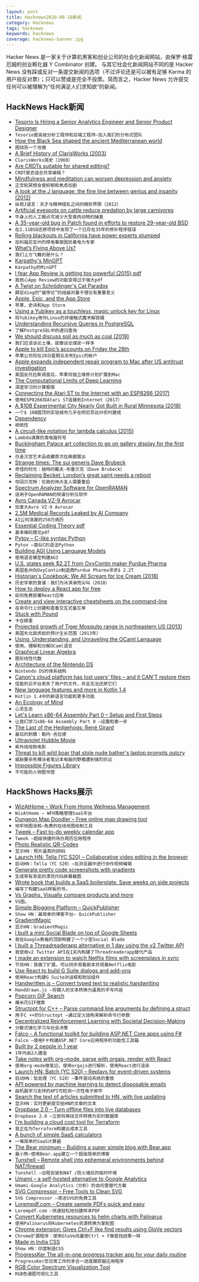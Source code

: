 ```yaml
---
layout: post
title: Hacknews2020-08-18新闻
category: Hacknews
tags: hacknews
keywords: hacknews
coverage: hacknews-banner.jpg
---
```


Hacker News 是一家关于计算机黑客和创业公司的社会化新闻网站，由保罗·格雷厄姆的创业孵化器 Y Combinator 创建。
与其它社会化新闻网站不同的是 Hacker News 没有踩或反对一条提交新闻的选项（不过评论还是可以被有足够 Karma 的用户投反对票）；只可以赞或是完全不投票。简而言之，Hacker News 允许提交任何可以被理解为“任何满足人们求知欲”的新闻。

## HackNews Hack新闻


- [Tesorio Is Hiring a Senior Analytics Engineer and Senior Product Designer](https://www.tesorio.com/careers#job-openings)
- `Tesorio是高级分析工程师和后端工程师–加入我们的分布式团队`
- [How the Black Sea shaped the ancient Mediterranean world](https://www.historytoday.com/reviews/around-other-pond)
- `围绕另一个池塘`
- [A Brief History of ClarisWorks (2003)](http://groups.csail.mit.edu/mac/users/bob/clarisworks.php)
- `ClarisWorks简史（1969）`
- [Are CRDTs suitable for shared editing?](https://blog.kevinjahns.de/are-crdts-suitable-for-shared-editing/)
- `CRDT是否适合共享编辑？`
- [Mindfulness and meditation can worsen depression and anxiety](https://www.newscientist.com/article/2251840-mindfulness-and-meditation-can-worsen-depression-and-anxiety/)
- `正念和冥想会使抑郁和焦虑加剧`
- [A look at the J language: the fine line between genius and insanity (2012)](https://scottlocklin.wordpress.com/2012/09/18/a-look-at-the-j-language-the-fine-line-between-genius-and-insanity/)
- `纵观J语言：天才与精神错乱之间的精妙界限（2012）`
- [Artificial eyespots on cattle reduce predation by large carnivores](https://www.nature.com/articles/s42003-020-01156-0)
- `牛身上的人工眼点可减少大型食肉动物的捕食`
- [A 35-year-old bug in Patch found in efforts to restore 29-year-old BSD](http://bsdimp.blogspot.com/2020/08/a-35-year-old-bug-in-patch-found-in.html)
- `在2.11BSD还原项目中发现了一个已存在35年的修补程序错误`
- [Rolling blackouts in California have power experts stumped](https://www.nytimes.com/2020/08/16/business/california-blackouts.html)
- `加利福尼亚州的停电事故困扰着电力专家`
- [What’s Flying Above Us?](https://skycircl.es/donate/)
- `我们上方飞舞的是什么？`
- [Karpathy's MinGPT](https://github.com/karpathy/minGPT)
- `Karpathy的MinGPT`
- [I fear App Review is getting too powerful (2015) pdf](https://judiciary.house.gov/uploadedfiles/015127.pdf)
- `我担心App Review的功能变得过于强大pdf`
- [A Twist on Schrödinger's Cat Paradox](https://www.scientificamerican.com/article/this-twist-on-schroedingers-cat-paradox-has-major-implications-for-quantum-theory/)
- `薛定ding的“猫悖论”的扭曲对量子理论有重要意义`
- [Apple, Epic, and the App Store](https://stratechery.com/2020/apple-epic-and-the-app-store/)
- `苹果，史诗和App Store`
- [Using a Yubikey as a touchless, magic unlock key for Linux](https://kliu.io/post/yubico-magic-unlock/)
- `将Yubikey用作Linux的非接触式魔术解锁键`
- [Understanding Recursive Queries in PostgreSQL](https://www.cybertec-postgresql.com/en/recursive-queries-postgresql/)
- `了解PostgreSQL中的递归查询`
- [We should discuss soil as much as coal (2019)](https://www.gatesnotes.com/Energy/We-should-discuss-soil-as-much-as-coal)
- `我们应该谈论土壤，就像谈论煤炭一样多`
- [Apple to kill Epic’s accounts on Friday the 28th](https://twitter.com/EpicNewsroom/status/1295430127455596544)
- `苹果公司将在28日星期五杀死Epic的帐户`
- [Apple expands independent repair program to Mac after US antitrust investigation](https://techcrunch.com/2020/08/17/apple-expands-its-independent-repair-program-to-mac-after-us-antitrust-investigation-examined-companys-repair-policies/)
- `美国反托拉斯调查后，苹果将独立维修计划扩展到Mac`
- [The Computational Limits of Deep Learning](https://arxiv.org/abs/2007.05558)
- `深度学习的计算极限`
- [Connecting the Atari ST to the Internet with an ESP8266 (2017)](https://www.chzsoft.de/site/hardware/connecting-the-atari-st-to-the-internet/)
- `使用ESP8266将Atari ST连接到Internet（2017）`
- [A $10B Experimental City Nearly Got Built in Rural Minnesota (2018)](https://www.smithsonianmag.com/innovation/how-10-billion-experimental-city-nearly-got-built-rural-minnesota-180968617/)
- `一个$ 10B圆顶的实验城市几乎在明尼苏达州农村建成`
- [Dependency](https://xkcd.com/2347/)
- `相依性`
- [A circuit-like notation for lambda calculus (2015)](https://csvoss.com/circuit-notation-lambda-calculus)
- `Lambda演算的类电路符号`
- [Buckingham Palace art collection to go on gallery display for the first time](https://www.theguardian.com/artanddesign/2020/aug/16/buckingham-palace-art-collection-gallery-display-first-time)
- `白金汉宫艺术品收藏首次在画廊展出`
- [Strange times: The sui generis Dave Brubeck](https://www.the-tls.co.uk/articles/strange-times/)
- `奇怪的时光：独特的戴夫·布鲁贝克（Dave Brubeck）`
- [Reclaiming Becket: London’s great saint needs a reboot](https://thecritic.co.uk/reclaiming-becket/)
- `夺回贝克特：伦敦的伟大圣人需要重启`
- [Spectrum Analyzer Software for OpenRAMAN](http://www.thepulsar.be/article/spectrum-analyzer-software-for-openraman)
- `适用于OpenRAMAN的频谱分析仪软件`
- [Avro Canada VZ-9 Avrocar](https://en.wikipedia.org/wiki/Avro_Canada_VZ-9_Avrocar)
- `加拿大Avro VZ-9 Avrocar`
- [2.5M Medical Records Leaked by AI Company](https://securethoughts.com/medical-data-of-auto-accident-victims-exposed-online/)
- `AI公司泄漏的250万病历`
- [Essential Coding Theory pdf](https://cse.buffalo.edu/faculty/atri/courses/coding-theory/book/web-coding-book.pdf)
- `基本编码理论pdf`
- [Pytov – C-like syntax Python](https://github.com/Yuvix25/pytov)
- `Pytov –类似C的语法Python`
- [Building AGI Using Language Models](https://leogao.dev/2020/08/17/Building-AGI-Using-Language-Models/)
- `使用语言模型构建AGI`
- [U.S. states seek $2.2T from OxyContin maker Purdue Pharma](https://www.reuters.com/article/us-purdue-pharma-investigations-opioids/u-s-states-seek-2-2-trillion-from-oxycontin-maker-purdue-pharma-filings-idUSKCN25D2EG)
- `美国各州向OxyContin制造商Purdue Pharma寻求$ 2.2T`
- [Historian's Cookbook: We All Scream for Ice Cream (2018)](https://www.historytoday.com/archive/historians-cookbook/we-all-scream-ice-cream)
- `历史学家的食谱：我们为冰淇淋而尖叫（2018）`
- [How to deploy a React app for free](https://blog.logrocket.com/8-ways-to-deploy-a-react-app-for-free/)
- `如何免费部署React应用`
- [Create and view interactive cheatsheets on the command-line](https://github.com/cheat/cheat)
- `在命令行上创建和查看交互式备忘单`
- [Stuck with Pound](https://kirkcenter.org/reviews/stuck-with-pound/)
- `卡在磅里`
- [Projected growth of Tiger Mosquito range in northeastern US (2013)](https://www.ncbi.nlm.nih.gov/pmc/articles/PMC3614918/)
- `美国东北部虎蚊的预计生长范围（2013年）`
- [Using, Understanding, and Unraveling the OCaml Language](http://caml.inria.fr/pub/docs/u3-ocaml/index.html)
- `使用，理解和分解OCaml语言`
- [Graphical Linear Algebra](https://graphicallinearalgebra.net/)
- `图形线性代数`
- [Architecture of the Nintendo DS](https://www.copetti.org/projects/consoles/nintendo-ds/)
- `Nintendo DS的体系结构`
- [Canon's cloud platform has lost users' files – and it CAN'T restore them](https://www.digitalcameraworld.com/news/canon-websites-held-to-ransom-by-hackers)
- `佳能的云平台丢失了用户的文件，并且无法还原它们`
- [New language features and more in Kotlin 1.4](https://android-developers.googleblog.com/2020/08/new-language-features-and-more-in.html)
- `Kotlin 1.4中的新语言功能和更多功能`
- [An Ecology of Mind](http://www.anecologyofmind.com/thefilm.html)
- `心灵生态`
- [Let's Learn x86-64 Assembly Part 0 – Setup and First Steps](https://gpfault.net/posts/asm-tut-0.txt.html)
- `让我们学习x86-64 Assembly Part 0 –设置和第一步`
- [The Last of the Hedgehogs: René Girard](https://lareviewofbooks.org/article/the-last-of-the-hedgehogs)
- `最后的刺猬：勒内·吉拉德`
- [Ultraviolet Hubble Movie](http://www.planetarylightshow.com/europa/prop_15424/v16-odr316bcq.html)
- `紫外线哈勃电影`
- [Threat to kill wild boar that stole nude bather's laptop prompts outcry](https://www.theguardian.com/world/2020/aug/17/threat-to-kill-wild-boar-that-stole-nude-bathers-laptop-prompts-outcry-berlin)
- `威胁要杀死裸泳者笔记本电脑的野猪遭到强烈抗议`
- [Impossible Figures Library](https://im-possible.info/english/library/index.html)
- `不可能的人物图书馆`


## HackShows Hacks展示

- [ WizAtHome – Work From Home Wellness Management](https://www.wizathome.com/)
- `WizAtHome – WFH策略管理SaaS平台`
- [ Dungeon Map Doodler – Free online map drawing tool](https://dungeonmapdoodler.com/)
- `地牢地图涂鸦–免费的在线地图绘制工具`
- [ Tweek – Fast to-do weekly calendar app](https://tweek.so)
- `Tweek –超级快捷的待办周历应用程序`
- [ Photo Realistic QR-Codes](https://www.QRpicture.com)
- `显示HN：照片逼真的QR码`
- [Launch HN: Tella (YC S20) – Collaborative video editing in the browser](item?id=24158509)
- `启动HN：Tella（YC S20）–在浏览器中进行协作视频编辑`
- [ Generate pretty code screenshots with gradients](https://www.snippetshot.com)
- `生成带有渐变的漂亮代码屏幕截图`
- [ Wrote book that builds a SaaS boilerplate. Save weeks on side projects](https://builderbook.org/book)
- `编写了构建SaaS样板的书。`
- [ Vs Graphs. Visually compare products and more](https://vsgraphs.ritza.co/)
- `VS图。`
- [ Simple Blogging Platform – QuickPublisher](https://www.quickpublisher.online)
- `Show HN：最简单的博客平台– QuickPublisher`
- [ GradientMagic](https://www.gradientmagic.com/)
- `显示HN：GradientMagic`
- [ I built a mini Social Blade on top of Google Sheets](https://gsuite.google.com/marketplace/app/yt_tracker_youtube_stats_analytics/952783286913)
- `我在Google表格的顶部构建了一个小型Social Blade`
- [ I built a Threadreaderapp alternative in 1 day using the v2 Twitter API](https://the.rip/)
- `我使用v2 Twitter API在1天内构建了Threadreaderapp替代产品`
- [ I made an extension to watch Netflix films with screenplays in sync](https://screenplaysubs.com/)
- `节目HN：我做了扩展，可以同步观看剧本并观看Netflix电影`
- [ Use React to build G Suite dialogs and add-ons](https://github.com/enuchi/React-Google-Apps-Script)
- `使用React构建G Suite对话框和附加组件`
- [ Handwritten.js – Convert typed text to realistic handwriting](https://github.com/alias-rahil/handwritten.js#README)
- `Handdrawn.js –将键入的文本转换为逼真的手写内容`
- [ Popcorn GIF Search](https://popcorngifsearch.com/)
- `爆米花GIF搜索`
- [ Structopt for C++ – Parse command line arguments by defining a struct](https://github.com/p-ranav/structopt)
- `用于C ++的Structopt –通过定义结构来解析命令行参数`
- [ Decentralized Reinforcement Learning with Societal Decision-Making](https://github.com/mbchang/decentralized-rl)
- `分散式强化学习与社会决策`
- [ Falco – A functional toolkit for building ASP.NET Core apps using F#](https://github.com/pimbrouwers)
- `Falco –使用F＃构建ASP.NET Core应用程序的功能性工具箱`
- [ Built by 2 people in 1 year](https://browsee.io)
- `1年内由2人建造`
- [ Take notes with org-mode, parse with orgajs, render with React](https://tricks.tonyaldon.com/)
- `使用org-mode做笔记，使用orgajs进行解析，使用React进行渲染`
- [Launch HN: Batch (YC S20) – Replays for event-driven systems](item?id=24188214)
- `启动HN：批处理（YC S20）–事件驱动系统的重放`
- [ API powered by machine learning to detect disposable emails](https://www.categorize.email/)
- `由机器学习支持的API可检测一次性电子邮件`
- [ Search the text of articles submitted to HN, with live updating](https://hndex.ml/)
- `显示HN：实时更新提交给HN的文章的文本`
- [ Dropbase 2.0 – Turn offline files into live databases](https://www.dropbase.io/)
- `Dropbase 2.0 –立即将离线文件转换为实时数据库`
- [ I'm building a cloud cost tool for Terraform](https://github.com/aliscott/infracost)
- `我正在为Terraform构建云成本工具`
- [ A bunch of simple SaaS calculators](https://saasformulas.com)
- `一堆简单的SaaS计算器`
- [ The Bear minimum – Building a super simple blog with Bear.app](https://saul.at/building-a-simple-blog-with-bear.html)
- `最小熊–使用Bear.app建立一个超级简单的博客`
- [ Tunshell – Remote shell into ephemeral environments behind NAT/firewall](https://github.com/TimeToogo/tunshell)
- `Tunshell –远程安装到NAT /防火墙后的临时环境`
- [ Umami – a self-hosted alternative to Google Analytics](https://umami.is/)
- `Umami-Google Analytics（分析）的自托管替代方案`
- [ SVG Compressor – Free Tools to Clean SVG](https://svg.prodless.com/compressor)
- `SVG Compressor –清洁SVG的免费工具`
- [ Lorempdf.com – Create sample PDFs quick and easy](https://www.lorempdf.com/)
- `Lorempdf.com –快速轻松地创建样本PDF`
- [ Convert Kubernetes resources to helm charts with Palinarus](https://blog.mailchannels.com/palinurus-a-helm-chart-conversion-tool)
- `使用Palinarus将Kubernetes资源转换为掌舵图`
- [ Chrome extension: Gives Ctrl+F like find results using GloVe vectors](https://github.com/ijkilchenko/Fuzbal)
- `Chrome扩展程序：使用GloVe向量使Ctrl + F像查找结果一样`
- [ Made in India CSS](https://nishantpainter.github.io/made-in-india-css/)
- `Show HN：印度制造CSS`
- [ ProgressKer The all-in-one progress tracker app for your daily routine](https://progressker.com/)
- `ProgressKer您日常工作的多合一进度跟踪器应用程序`
- [ RGB Color Spectrum Visualization Tool](https://color-range.herokuapp.com/)
- `RGB色谱图可视化工具`

